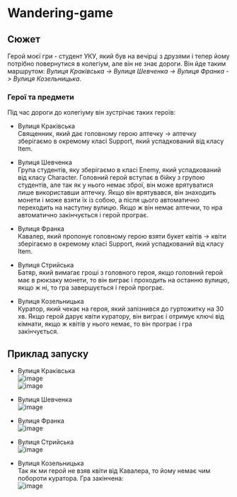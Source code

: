 # Wandering-game
## Сюжет
Герой моєї гри - студент УКУ, який був на вечірці з друзями і тепер йому потрібно повернутися в колегіум, але він не знає дороги.
Він йде таким маршрутом: _Вулиця Краківська -> Вулиця Шевченка -> Вулиця Франка -> Вулиця Козельницька_.

### Герої та предмети
Під час дороги до колегіуму він зустрічає таких героїв:

* Вулиця Краківська\
Священник, який дає головному герою аптечку -> аптечку зберігаємо в окремому класі Support, який успадкований від класу Item.

* Вулиця Шевченка\
Група студентів, яку зберігаємо в класі Enemy, який успадкований від класу Character. Головний герой вступає в бійку з групою студентів, але так як у нього немає зброї, він може врятуватися лише використавши аптечку. Якщо він врятувався, він знаходить монети і може взяти їх із собою, а після цього автоматично переходить на наступну вулицю. Якщо ж він немає аптечки, то нра автоматично закінчується і герой програє.

* Вулиця Франка\
Кавалер, який пропонує головному герою взяти букет квітів -> квіти зберігаємо в окремому класі Support, який успадкований від класу Item.

* Вулиця Стрийська\
Батяр, який вимагає гроші з головного героя, якщо головний герой має в рюкзаку монети, то він виграє і проходить на останню вулицю, якщо ж ні, то гра завершується і герой програє.

* Вулиця Козельницька\
Куратор, який чекає на героя, який запізнився до гуртожитку на 30 хв. Якщо герой дарує квіти куратору, він виграє і отримує ключі від кімнати, якщо ж квітів у нього немає, то він програє і гра закінчується.


## Приклад запуску
* Вулиця Краківська\
![image](https://user-images.githubusercontent.com/116542027/225113901-e0392662-81c0-43e2-b8ef-21124adcbb7c.png)\
![image](https://user-images.githubusercontent.com/116542027/225113964-bcd6e1a7-81c8-46dd-b19d-2b8b482b613a.png)

* Вулиця Шевченка\
![image](https://user-images.githubusercontent.com/116542027/225114228-c1b50396-5609-4242-83bb-167938e42a5e.png)

* Вулиця Франка\
![image](https://user-images.githubusercontent.com/116542027/225114341-793e02a2-0b17-4644-a781-dc04f8d807e0.png)

* Вулиця Стрийська\
![image](https://user-images.githubusercontent.com/116542027/225114476-dd5938bc-ea04-42e9-9498-91c88d2b5778.png)

* Вулиця Козельницька\
Так як ми герой не взяв квіти від Кавалера, то йому немає чим побороти куратора. Гра закінчена:\
![image](https://user-images.githubusercontent.com/116542027/225116309-06513631-5026-43ba-9491-bf5e37c1b15e.png)
